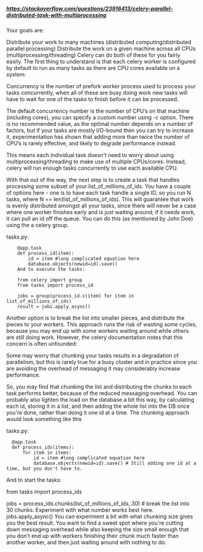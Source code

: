 ##### https://stackoverflow.com/questions/23916413/celery-parallel-distributed-task-with-multiprocessing

Your goals are:

Distribute your work to many machines (distributed computing/distributed parallel processing)
Distribute the work on a given machine across all CPUs (multiprocessing/threading)
Celery can do both of these for you fairly easily. The first thing to understand is that each celery worker is configured by default to run as many tasks as there are CPU cores available on a system:

Concurrency is the number of prefork worker process used to process your tasks concurrently, when all of these are busy doing work new tasks will have to wait for one of the tasks to finish before it can be processed.

The default concurrency number is the number of CPU’s on that machine (including cores), you can specify a custom number using -c option. There is no recommended value, as the optimal number depends on a number of factors, but if your tasks are mostly I/O-bound then you can try to increase it, experimentation has shown that adding more than twice the number of CPU’s is rarely effective, and likely to degrade performance instead.

This means each individual task doesn't need to worry about using multiprocessing/threading to make use of multiple CPUs/cores. Instead, celery will run enough tasks concurrently to use each available CPU.

With that out of the way, the next step is to create a task that handles processing some subset of your list_of_millions_of_ids. You have a couple of options here - one is to have each task handle a single ID, so you run N tasks, where N == len(list_of_millions_of_ids). This will guarantee that work is evenly distributed amongst all your tasks, since there will never be a case where one worker finishes early and is just waiting around; if it needs work, it can pull an id off the queue. You can do this (as mentioned by John Doe) using the a celery group.

tasks.py:

        @app.task
        def process_id(item):
            id = item #long complicated equation here
            database.objects(newid=id).save()
        And to execute the tasks:

        from celery import group
        from tasks import process_id

        jobs = group(process_id.s(item) for item in list_of_millions_of_ids)
        result = jobs.apply_async()
Another option is to break the list into smaller pieces, and distribute the pieces to your workers. This approach runs the risk of wasting some cycles, because you may end up with some workers waiting around while others are still doing work. However, the celery documentation notes that this concern is often unfounded:

Some may worry that chunking your tasks results in a degradation of parallelism, but this is rarely true for a busy cluster and in practice since you are avoiding the overhead of messaging it may considerably increase performance.

So, you may find that chunking the list and distributing the chunks to each task performs better, because of the reduced messaging overhead. You can probably also lighten the load on the database a bit this way, by calculating each id, storing it in a list, and then adding the whole list into the DB once you're done, rather than doing it one id at a time. The chunking approach would look something like this

tasks.py:

      @app.task
      def process_ids(items):
          for item in items:
              id = item #long complicated equation here
              database.objects(newid=id).save() # Still adding one id at a time, but you don't have to.
And to start the tasks:

from tasks import process_ids

jobs = process_ids.chunks(list_of_millions_of_ids, 30) # break the list into 30 chunks. Experiment with what number works best here.
jobs.apply_async()
You can experiment a bit with what chunking size gives you the best result. You want to find a sweet spot where you're cutting down messaging overhead while also keeping the size small enough that you don't end up with workers finishing their chunk much faster than another worker, and then just waiting around with nothing to do.
